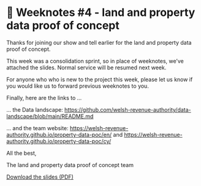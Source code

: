 # 📝 Weeknotes #4 - land and property data proof of concept

Thanks for joining our show and tell earlier for the land and property data proof of concept.

This week was a consolidation sprint, so in place of weeknotes, we’ve attached the slides. Normal service will be resumed next week.

For anyone who who is new to the project this week, please let us know if you would like us to forward previous weeknotes to you.

Finally, here are the links to ...


… the Data landscape: https://github.com/welsh-revenue-authority/data-landscape/blob/main/README.md

… and the team website: https://welsh-revenue-authority.github.io/property-data-poc/en/ and https://welsh-revenue-authority.github.io/property-data-poc/cy/


All the best,

The land and property data proof of concept team

[Download the slides (PDF)](files/stack.pdf)
